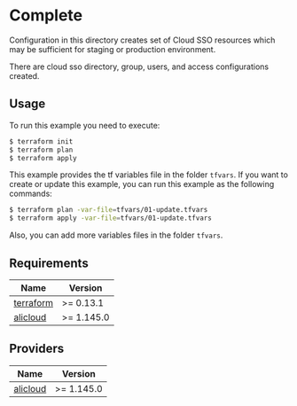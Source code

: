 # Complete

Configuration in this directory creates set of Cloud SSO resources which may be sufficient for staging or production environment.

There are cloud sso directory, group, users, and access configurations created.

## Usage

To run this example you need to execute:

```bash
$ terraform init
$ terraform plan
$ terraform apply
```

This example provides the tf variables file in the folder `tfvars`. If you want to create or update this example, 
you can run this example as the following commands:
```bash
$ terraform plan -var-file=tfvars/01-update.tfvars
$ terraform apply -var-file=tfvars/01-update.tfvars
```

Also, you can add more variables files in the folder `tfvars`.

<!-- BEGINNING OF PRE-COMMIT-TERRAFORM DOCS HOOK -->

## Requirements

| Name | Version |
|------|---------|
| <a name="requirement_terraform"></a> [terraform](#requirement\_terraform) | >= 0.13.1 |
| <a name="requirement_alicloud"></a> [alicloud](#requirement\_alicloud) | >= 1.145.0 |

## Providers

| Name | Version |
|------|---------|
| <a name="provider_alicloud"></a> [alicloud](#provider\_alicloud) | >= 1.145.0 |